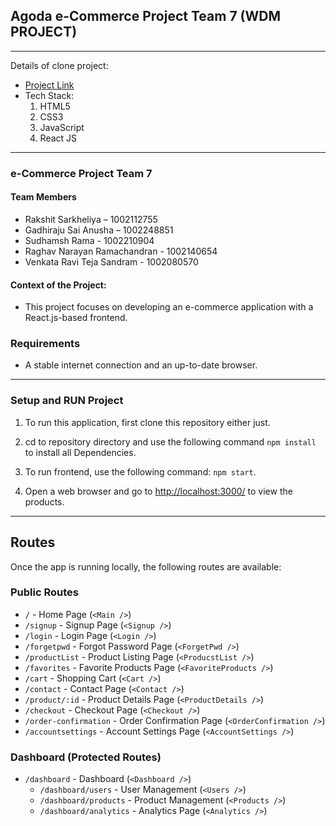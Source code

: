 ## Agoda e-Commerce Project Team 7 (WDM PROJECT)

---

Details of clone project:
- [Project Link](https://wdm-ecommerce-ai.vercel.app/)
- Tech Stack:
  1. HTML5
  2. CSS3
  3. JavaScript
  4. React JS

---

### e-Commerce Project Team 7

#### Team Members

- Rakshit Sarkheliya – 1002112755
- Gadhiraju Sai Anusha – 1002248851
- Sudhamsh Rama - 1002210904
- Raghav Narayan Ramachandran - 1002140654
- Venkata Ravi Teja Sandram - 1002080570

#### Context of the Project:

- This project focuses on developing an e-commerce application with a React.js-based frontend.

### Requirements

- A stable internet connection and an up-to-date browser.

---

### Setup and RUN Project

1. To run this application, first clone this repository either just.

2. cd to repository directory and use the following command `npm install` to install all Dependencies.

3. To run frontend, use the following command: `npm start`.

4. Open a web browser and go to [http://localhost:3000/](http://localhost:3000/) to view the products.

---

## Routes

Once the app is running locally, the following routes are available:

### Public Routes

- `/` - Home Page (`<Main />`)
- `/signup` - Signup Page (`<Signup />`)
- `/login` - Login Page (`<Login />`)
- `/forgetpwd` - Forgot Password Page (`<ForgetPwd />`)
- `/productList` - Product Listing Page (`<ProducstList />`)
- `/favorites` - Favorite Products Page (`<FavoriteProducts />`)
- `/cart` - Shopping Cart (`<Cart />`)
- `/contact` - Contact Page (`<Contact />`)
- `/product/:id` - Product Details Page (`<ProductDetails />`)
- `/checkout` - Checkout Page (`<Checkout />`)
- `/order-confirmation` - Order Confirmation Page (`<OrderConfirmation />`)
- `/accountsettings` - Account Settings Page (`<AccountSettings />`)

### Dashboard (Protected Routes)

- `/dashboard` - Dashboard (`<Dashboard />`)
  - `/dashboard/users` - User Management (`<Users />`)
  - `/dashboard/products` - Product Management (`<Products />`)
  - `/dashboard/analytics` - Analytics Page (`<Analytics />`)
